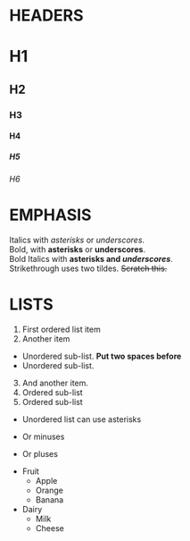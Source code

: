 # HEADERS
# H1
## H2
### H3
#### H4
##### H5
###### H6
# EMPHASIS
Italics with *asterisks* or _underscores_.\
Bold, with **asterisks** or __underscores__.\
Bold Italics with **asterisks and _underscores_**.\
Strikethrough uses two tildes. ~~Scratch this.~~
# LISTS
1. First ordered list item
2. Another item
  * Unordered sub-list. **Put two spaces before**
  * Unordered sub-list.
3. And another item.
 1. Ordered sub-list
 2. Ordered sub-list
* Unordered list can use asterisks
- Or minuses
+ Or pluses
* Fruit
  * Apple
  * Orange
  * Banana
* Dairy
  * Milk
  * Cheese
